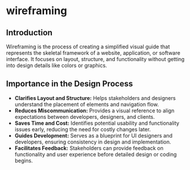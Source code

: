 # wireframing
## Introduction
Wireframing is the process of creating a simplified visual guide that represents the skeletal framework of a website, application, or software interface. It focuses on layout, structure, and functionality without getting into design details like colors or graphics.

## Importance in the Design Process
- **Clarifies Layout and Structure:** Helps stakeholders and designers understand the placement of elements and navigation flow.  
- **Reduces Miscommunication:** Provides a visual reference to align expectations between developers, designers, and clients.  
- **Saves Time and Cost:** Identifies potential usability and functionality issues early, reducing the need for costly changes later.  
- **Guides Development:** Serves as a blueprint for UI designers and developers, ensuring consistency in design and implementation.  
- **Facilitates Feedback:** Stakeholders can provide feedback on functionality and user experience before detailed design or coding begins.
